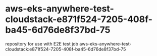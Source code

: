 # aws-eks-anywhere-test-cloudstack-e871f524-7205-408f-ba45-6d76de8f37bd-75
repository for use with E2E test job aws-eks-anywhere-test-cloudstack:e871f524-7205-408f-ba45-6d76de8f37bd-75
